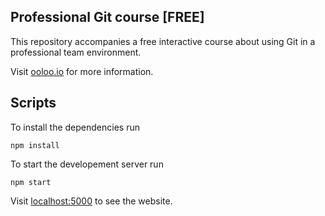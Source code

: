 ## Professional Git course [FREE]

This  repository accompanies a free interactive course about using Git in a professional team environment.

Visit [ooloo.io](https://ooloo.io/project/github-flow) for more information.

## Scripts

To install the dependencies run

```
npm install
```

To start the developement server run

```
npm start
```

Visit [localhost:5000](http://localhost:5000) to see the website.
